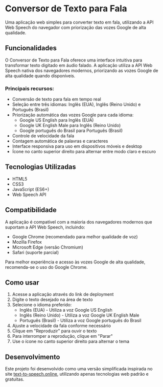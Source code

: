 # Conversor de Texto para Fala

Uma aplicação web simples para converter texto em fala, utilizando a API Web Speech do navegador com priorização das vozes Google de alta qualidade.

## Funcionalidades

O Conversor de Texto para Fala oferece uma interface intuitiva para transformar texto digitado em áudio falado. A aplicação utiliza a API Web Speech nativa dos navegadores modernos, priorizando as vozes Google de alta qualidade quando disponíveis.

### Principais recursos:

- Conversão de texto para fala em tempo real
- Seleção entre três idiomas: Inglês (EUA), Inglês (Reino Unido) e Português (Brasil)
- Priorização automática das vozes Google para cada idioma:
  - Google US English para Inglês (EUA)
  - Google UK English Male para Inglês (Reino Unido)
  - Google português do Brasil para Português (Brasil)
- Controle de velocidade da fala
- Contagem automática de palavras e caracteres
- Interface responsiva para uso em dispositivos móveis e desktop
- Ícone no canto superior direito para alternar entre modo claro e escuro

## Tecnologias Utilizadas

- HTML5
- CSS3
- JavaScript (ES6+)
- Web Speech API

## Compatibilidade

A aplicação é compatível com a maioria dos navegadores modernos que suportam a API Web Speech, incluindo:

- Google Chrome (recomendado para melhor qualidade de voz)
- Mozilla Firefox
- Microsoft Edge (versão Chromium)
- Safari (suporte parcial)

Para melhor experiência e acesso às vozes Google de alta qualidade, recomenda-se o uso do Google Chrome.

## Como usar

1. Acesse a aplicação através do link de deployment
2. Digite o texto desejado na área de texto
3. Selecione o idioma preferido:
   - Inglês (EUA) - Utiliza a voz Google US English
   - Inglês (Reino Unido) - Utiliza a voz Google UK English Male
   - Português (Brasil) - Utiliza a voz Google português do Brasil
4. Ajuste a velocidade da fala conforme necessário
5. Clique em "Reproduzir" para ouvir o texto
6. Para interromper a reprodução, clique em "Parar"
7. Use o ícone no canto superior direito para alternar o tema

## Desenvolvimento

Este projeto foi desenvolvido como uma versão simplificada inspirada no site [text-to-speech.online](https://www.text-to-speech.online/), utilizando apenas tecnologias web padrão e gratuitas.
